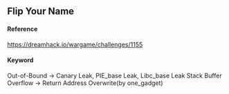 ## Flip Your Name
#### Reference
https://dreamhack.io/wargame/challenges/1155
#### Keyword
Out-of-Bound -> Canary Leak, PIE_base Leak, Libc_base Leak
Stack Buffer Overflow -> Return Address Overwrite(by one_gadget)
